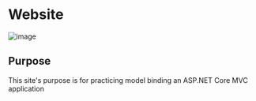 # Website
![image](https://github.com/user-attachments/assets/507ea97e-600e-4b8c-b764-545429b09710)
## Purpose
This site's purpose is for practicing model binding an ASP.NET Core MVC application
